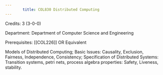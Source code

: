 ```yaml
---
        title: COL830 Distributed Computing
---
```

Credits: 3 (3-0-0)

Department: Department of Computer Science and Engineering

Prerequisites: [[COL226]] OR Equivalent

Models of Distributed Computing; Basic Issues: Causality, Exclusion, Fairness, Independence, Consistency; Specification of Distributed Systems: Transition systems, petri nets, process algebra properties: Safety, Liveness, stability.